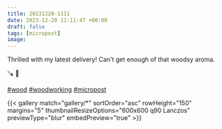 ```yaml
---
title: 20231220-1111
date: 2023-12-20 11:11:47 +00:00
draft: false
tags: [micropost]
image:
---
```


<p>Thrilled with my latest delivery!  Can&#39;t get enough of that woodsy aroma.</p><p>🪚 🌟</p><p><a href="https://mastodon.bofhers.es/tags/wood" class="mention hashtag" rel="tag">#<span>wood</span></a> <a href="https://mastodon.bofhers.es/tags/woodworking" class="mention hashtag" rel="tag">#<span>woodworking</span></a> <a href="https://mastodon.bofhers.es/tags/micropost" class="mention hashtag" rel="tag">#<span>micropost</span></a></p>


{{< gallery match="gallery/*" sortOrder="asc" 
                rowHeight="150" margins="5" thumbnailResizeOptions="600x600 q90 Lanczos"
                previewType="blur" embedPreview="true" >}}
